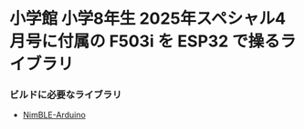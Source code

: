 # 小学館 小学8年生 2025年スペシャル4月号に付属の F503i を ESP32 で操るライブラリ

### ビルドに必要なライブラリ
- [NimBLE-Arduino](https://github.com/h2zero/NimBLE-Arduino/)